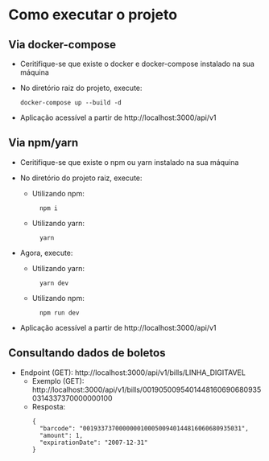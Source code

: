 # Como executar o projeto

## Via docker-compose

- Ceritifique-se que existe o docker e docker-compose instalado na sua máquina
- No diretório raiz do projeto, execute:

  ```
  docker-compose up --build -d
  ```

- Aplicação acessível a partir de http://localhost:3000/api/v1

## Via npm/yarn

- Ceritifique-se que existe o npm ou yarn instalado na sua máquina
- No diretório do projeto raiz, execute:

  - Utilizando npm:

    ```
      npm i
    ```

  - Utilizando yarn:

    ```
      yarn
    ```

- Agora, execute:

  - Utilizando yarn:

    ```
      yarn dev
    ```

  - Utilizando npm:

    ```
      npm run dev
    ```

- Aplicação acessível a partir de http://localhost:3000/api/v1

## Consultando dados de boletos

- Endpoint (GET): http://localhost:3000/api/v1/bills/LINHA_DIGITAVEL
  - Exemplo (GET): http://localhost:3000/api/v1/bills/00190500954014481606906809350314337370000000100
  - Resposta:
    ```
    {
      "barcode": "00193373700000001000500940144816060680935031",
      "amount": 1,
      "expirationDate": "2007-12-31"
    }
    ```
